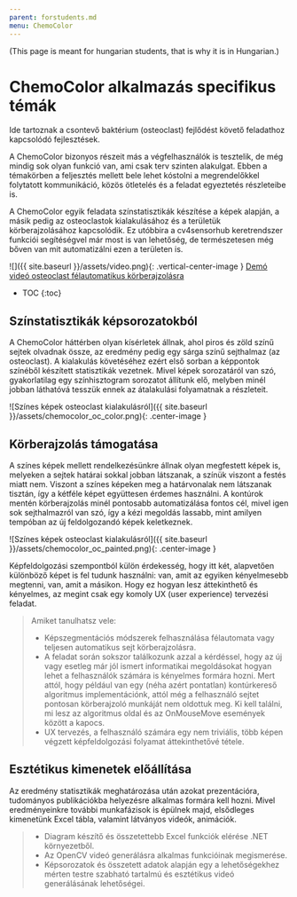 ```yaml
---
parent: forstudents.md
menu: ChemoColor
---
```


(This page is meant for hungarian students, that is why it is in Hungarian.)

# ChemoColor alkalmazás specifikus témák

Ide tartoznak a csontevő baktérium (osteoclast) fejlődést követő feladathoz kapcsolódó fejlesztések.

A ChemoColor bizonyos részeit más a végfelhasználók is tesztelik, de még mindig sok olyan funkció van, ami csak terv szinten alakulgat. Ebben a témakörben a feljesztés mellett bele lehet kóstolni a megrendelőkkel folytatott kommunikáció, közös ötletelés és a feladat egyeztetés részleteibe is.

A ChemoColor egyik feladata színstatisztikák készítése a képek alapján, a másik pedig az osteoclastok kialakulásához és a területük körberajzolásához kapcsolódik. Ez utóbbira a cv4sensorhub keretrendszer funkciói segítéségvel már most is van lehetőség, de természetesen még bőven van mit automatizálni ezen a területen is.

![]({{ site.baseurl }}/assets/video.png){: .vertical-center-image } [Demó videó osteoclast félautomatikus körberajzolásra](https://youtu.be/e-VF6DXkxzM)

* TOC
{:toc}

## Színstatisztikák képsorozatokból

A ChemoColor háttérben olyan kísérletek állnak, ahol piros és zöld színű sejtek olvadnak össze, az eredmény pedig egy sárga színű sejthalmaz (az osteoclast). A kialakulás követéséhez ezért első sorban a képpontok színéből készített statisztikák vezetnek. Mivel képek sorozatáról van szó, gyakorlatilag egy színhisztogram sorozatot állítunk elő, melyben minél jobban láthatóvá tesszük ennek az átalakulási folyamatnak a részleteit.

![Színes képek osteoclast kialakulásról]({{ site.baseurl }}/assets/chemocolor_oc_color.png){: .center-image }

## Körberajzolás támogatása

A színes képek mellett rendelkezésünkre állnak olyan megfestett képek is, melyeken a sejtek határai sokkal jobban látszanak, a színük viszont a festés miatt nem. Viszont a színes képeken meg a határvonalak nem látszanak tisztán, így a kétféle képet együttesen érdemes használni. A kontúrok mentén körberajzolás minél pontosabb automatizálása fontos cél, mivel igen sok sejthalmazról van szó, így a kézi megoldás lassabb, mint amilyen tempóban az új feldolgozandó képek keletkeznek.

![Színes képek osteoclast kialakulásról]({{ site.baseurl }}/assets/chemocolor_oc_painted.png){: .center-image }

Képfeldolgozási szempontból külön érdekesség, hogy itt két, alapvetően különböző képet is fel tudunk használni: van, amit az egyiken kényelmesebb megtenni, van, amit a másikon. Hogy ez hogyan lesz áttekinthető és kényelmes, az megint csak egy komoly UX (user experience) tervezési feladat.

> Amiket tanulhatsz vele:
>
>   * Képszegmentációs módszerek felhasználása félautomata vagy teljesen automatikus sejt körberajzolásra.
>   * A feladat során sokszor találkozunk azzal a kérdéssel, hogy az új vagy esetleg már jól ismert informatikai megoldásokat hogyan lehet a felhasználók számára is kényelmes formára hozni. Mert attól, hogy például van egy (néha azért pontatlan) kontúrkereső algoritmus implementációnk, attól még a felhasználó sejtet pontosan körberajzoló munkáját nem oldottuk meg. Ki kell találni, mi lesz az algoritmus oldal és az OnMouseMove események között a kapocs.
>   * UX tervezés, a felhasználó számára egy nem triviális, több képen végzett képfeldolgozási folyamat áttekinthetővé tétele.

## Esztétikus kimenetek előállítása

Az eredmény statisztikák meghatározása után azokat prezentációra, tudományos publikációkba helyezésre alkalmas formára kell hozni. Mivel eredményeinkre további munkafázisok is épülnek majd, elsődleges kimenetünk Excel tábla, valamint látványos videók, animációk.

>   * Diagram készítő és összetettebb Excel funkciók elérése .NET környezetből.
>   * Az OpenCV videó generálásra alkalmas funkcióinak megismerése.
>   * Képsorozatok és összetett adatok alapján egy a lehetőségekhez mérten testre szabható tartalmú és esztétikus videó generálásának lehetőségei.
